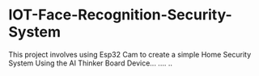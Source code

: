 # IOT-Face-Recognition-Security-System
This project involves using Esp32 Cam to create a simple Home Security System
Using the AI Thinker Board Device...
....
..
